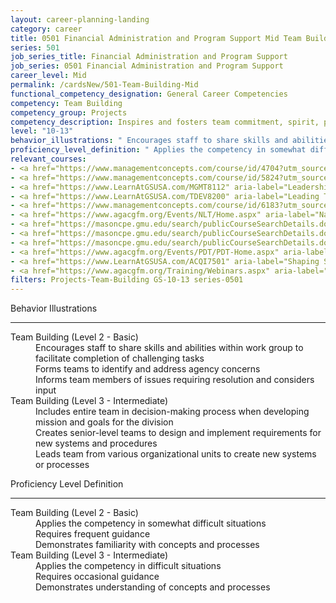 ```yaml
---
layout: career-planning-landing
category: career
title: 0501 Financial Administration and Program Support Mid Team Building
series: 501
job_series_title: Financial Administration and Program Support
job_series: 0501 Financial Administration and Program Support
career_level: Mid
permalink: /cardsNew/501-Team-Building-Mid
functional_competency_designation: General Career Competencies
competency: Team Building
competency_group: Projects
competency_description: Inspires and fosters team commitment, spirit, pride, and trust; facilitates cooperation and motivates team members to accomplish group goals
level: "10-13"
behavior_illustrations: " Encourages staff to share skills and abilities within work group to facilitate completion of challenging tasks  Forms teams to identify and address agency concerns  Informs team members of issues requiring resolution and considers input ?  Includes entire team in decision-making process when developing mission and goals for the division  Creates senior-level teams to design and implement requirements for new systems and procedures  Leads team from various organizational units to create new systems or processes"
proficiency_level_definition: " Applies the competency in somewhat difficult situations  Requires frequent guidance  Demonstrates familiarity with concepts and processes ?  Applies the competency in difficult situations  Requires occasional guidance  Demonstrates understanding of concepts and processes"
relevant_courses: 
- <a href="https://www.managementconcepts.com/course/id/4704?utm_source=CFOportal&utm_medium=listing&utm_campaign=CFOTTEP&utm_id=23FM" aria-label="Building and Sustaining Teams - https://www.managementconcepts.com/course/id/4704?utm_source=CFOportal&utm_medium=listing&utm_campaign=CFOTTEP&utm_id=23FM">Building and Sustaining Teams</a>, Management Concepts
- <a href="https://www.managementconcepts.com/course/id/5824?utm_source=CFOportal&utm_medium=listing&utm_campaign=CFOTTEP&utm_id=23FM" aria-label="Keeping the Audit on Track&#58; Critical Skills for Audit Managers - https://www.managementconcepts.com/course/id/5824?utm_source=CFOportal&utm_medium=listing&utm_campaign=CFOTTEP&utm_id=23FM">Keeping the Audit on Track&#58; Critical Skills for Audit Managers</a>, Management Concepts
- <a href="https://www.LearnAtGSUSA.com/MGMT8112" aria-label="Leadership Communication (MGMT8112) - https://www.LearnAtGSUSA.com/MGMT8112">Leadership Communication (MGMT8112)</a>, Graduate School USA (GSUSA)
- <a href="https://www.LearnAtGSUSA.com/TDEV8200" aria-label="Leading Teams and Groups (TDEV8200) - https://www.LearnAtGSUSA.com/TDEV8200">Leading Teams and Groups (TDEV8200)</a>, Graduate School USA (GSUSA)
- <a href="https://www.managementconcepts.com/course/id/6183?utm_source=CFOportal&utm_medium=listing&utm_campaign=CFOTTEP&utm_id=23FM" aria-label="Leading and Managing High-Performing Project Teams - https://www.managementconcepts.com/course/id/6183?utm_source=CFOportal&utm_medium=listing&utm_campaign=CFOTTEP&utm_id=23FM">Leading and Managing High-Performing Project Teams</a>, Management Concepts
- <a href="https://www.agacgfm.org/Events/NLT/Home.aspx" aria-label="National Leadership Training (NLT) - multi-competency training - https://www.agacgfm.org/Events/NLT/Home.aspx">National Leadership Training (NLT) - multi-competency training</a>, AGA
- <a href="https://masoncpe.gmu.edu/search/publicCourseSearchDetails.do?method=load&courseId=2409715" aria-label="PEBU 0313 Highly Effective Teams - https://masoncpe.gmu.edu/search/publicCourseSearchDetails.do?method=load&courseId=2409715">PEBU 0313 Highly Effective Teams</a>, George Mason University
- <a href="https://masoncpe.gmu.edu/search/publicCourseSearchDetails.do?method=load&courseId=2409052" aria-label="PEBU 0408 Building and Managing Effective Teams - https://masoncpe.gmu.edu/search/publicCourseSearchDetails.do?method=load&courseId=2409052">PEBU 0408 Building and Managing Effective Teams</a>, George Mason University
- <a href="https://masoncpe.gmu.edu/search/publicCourseSearchDetails.do?method=load&courseId=2409054" aria-label="PEBU 0421 Building High Performance Teams - https://masoncpe.gmu.edu/search/publicCourseSearchDetails.do?method=load&courseId=2409054">PEBU 0421 Building High Performance Teams</a>, George Mason University
- <a href="https://www.agacgfm.org/Events/PDT/PDT-Home.aspx" aria-label="Professional Development Training (PDT) - multi-competency training - https://www.agacgfm.org/Events/PDT/PDT-Home.aspx">Professional Development Training (PDT) - multi-competency training</a>, AGA
- <a href="https://www.LearnAtGSUSA.com/ACQI7501" aria-label="Shaping Smart Business Arrangements (ACQI7501) - https://www.LearnAtGSUSA.com/ACQI7501">Shaping Smart Business Arrangements (ACQI7501)</a>, Graduate School USA (GSUSA)
- <a href="https://www.agacgfm.org/Training/Webinars.aspx" aria-label="Webinar - Leadership - https://www.agacgfm.org/Training/Webinars.aspx">Webinar - Leadership</a>, AGA
filters: Projects-Team-Building GS-10-13 series-0501
---
```


<div class="desktop:grid-col-6 margin-y-3">
  <div class="border-top-2 bg-white padding-3 shadow-5 height-full members-hover border-1px button-border border-top-blue radius-lg">
    <p class="text-bold label-color font-size-21">Behavior Illustrations</p>
    <hr class="hr-green"/>
    <dl class="text-base card-content-color"><dt>Team Building (Level 2 - Basic)</dt><dd>Encourages staff to share skills and abilities within work group to facilitate completion of challenging tasks </dd><dd>Forms teams to identify and address agency concerns </dd><dd>Informs team members of issues requiring resolution and considers input</dd><dt>Team Building (Level 3 - Intermediate)</dt><dd>Includes entire team in decision-making process when developing mission and goals for the division </dd><dd>Creates senior-level teams to design and implement requirements for new systems and procedures </dd><dd>Leads team from various organizational units to create new systems or processes</dd></dl>
  </div>
</div>
<div class="desktop:grid-col-6 margin-y-3">
  <div class="border-top-2 bg-white padding-3 shadow-5 height-full members-hover border-1px button-border border-top-blue radius-lg">
    <p class="text-bold label-color font-size-21">Proficiency Level Definition</p>
     <hr class="hr-green"/>
    <dl class="text-base card-content-color"><dt>Team Building (Level 2 - Basic)</dt><dd>Applies the competency in somewhat difficult situations </dd><dd>Requires frequent guidance </dd><dd>Demonstrates familiarity with concepts and processes</dd><dt>Team Building (Level 3 - Intermediate)</dt><dd>Applies the competency in difficult situations </dd><dd>Requires occasional guidance </dd><dd>Demonstrates understanding of concepts and processes</dd></dl>
  </div>
</div>